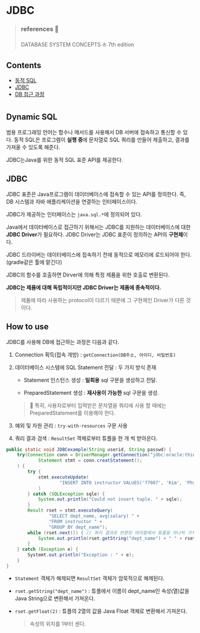 # JDBC

> ### references 🔗   
> DATABASE SYSTEM CONCEPTS ⛵️ 7th edition

## Contents		
* [동적 SQL](#)
* [JDBC](#)
* [DB 접근 과정](#)

#    


## Dynamic SQL
범용 프로그래밍 언어는 함수나 메서드를 사용해서 DB 서버에 접속하고 통신할 수 있다. 동적 SQL은 프로그램이 **실행 중**에 문자열로 SQL 쿼리를 만들어 제출하고, 결과를 가져올 수 있도록 해준다.

JDBC는Java를 위한 동적 SQL 표준 API를 제공한다.

## JDBC

JDBC 표준은 Java프로그램이 데이터베이스에 접속할 수 있는 API를 정의한다. 즉, DB 시스템과 자바 애플리케이션을 연결하는 인터페이스이다.

JDBC가 제공하는 인터페이스는 `java.sql.*`에 정의되어 있다.

Java에서 데이터베이스로 접근하기 위해서는 JDBC를 지원하는 데이터베이스에 대한 **JDBC Driver**가 필요하다. JDBC Driver는 JDBC 표준이 정의하는 API의 **구현체**이다.

JDBC 드라이버는 데이터베이스에 접속하기 전에 동적으로 메모리에 로드되어야 한다. (gradle같은 툴에 맡긴다)

JDBC의 함수를 호출하면 Dirver에 의해 특정 제품을 위한 호출로 변환된다.

**JDBC는 제품에 대해 독립적이지만 JDBC Driver는 제품에 종속적이다.** 

> 제품에 따라 사용하는 protocol이 다르기 때문에 그 구현체인 Driver가 다른 것이다.

## How to use
JDBC를 사용해 DB에 접근하는 과정은 다음과 같다.

1. Connection 획득(접속 개방) : `getConnection(DB주소, 아이디, 비밀번호)`

2. 데이터베이스 시스템에 SQL Statement 전달 : 두 가지 방식 존재

	* Statement 인스턴스 생성 : **일회용** sql 구문을 생성하고 전달.

	* PreparedStatement 생성 : **재사용이 가능한** sql 구문을 생성.

	> 🚨 특히, 사용자로부터 입력받은 문자열을 쿼리에 사용 할 때에는 PreparedStatement를 이용해야 한다.

3. 예외 및 자원 관리 : `try-with-resources` 구문 사용

4. 쿼리 결과 검색 : `ResultSet` 객체로부터 튜플을 한 개 씩 받아온다.

```Java
public static void JDBCexample(String userid, String passwd) {
	try(Connection conn = DriverManager.getConnection("jdbc:oracle:thin;@db.yale.edu:1521:univdb", userid, passwd);
			Statement stmt = conn.creatStatement();
	) {
		try {
			stmt.executeUpdate(
					"INSERT INTO instructor VALUES('77987', 'Kim', 'Physics', 98000);"
			)
		} catch (SQLException sqle) {
			System.out.println("Could not insert tuple. " + sqle);
		}
		Result rset = stmt.executeQuery(
				"SELECT dept_name, avg(salary) " + 
				"FROM instructor " + 
				"GROUP BY dept_name");
		while (rset.next()) { // 쿼리 결과로 반환된 테이블에서 튜플을 하나씩 가져온다. 더 이상 가져올 게 없으면 false.
			System.out.println(rset.getString("dept_name") + " " + rset.getFloat(2));
		}
	} catch (Exception e) {
		Systemt.out.println("Exception : " + e);
	}
}
```

* `Statement` 객체가 해제되면 `ResultSet` 객체가 암묵적으로 해제된다.

* `rset.getString("dept_name")` : 튜플에서 이름이 dept_name인 속성(열)값을 Java String으로 변환해서 가져온다.

* `rset.getFloat(2)` : 튜플의 2열의 값을 Java Float 객체로 변환해서 가져온다.

	> 속성의 위치를 1부터 센다.
